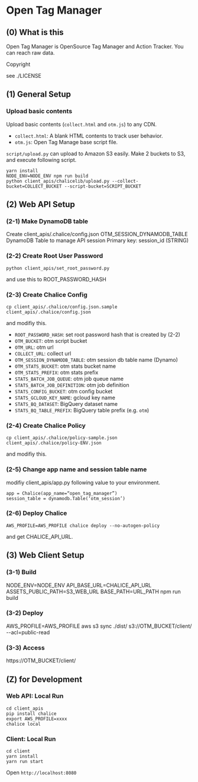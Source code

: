 # Open Tag Manager

## (0) What is this

Open Tag Manager is OpenSource Tag Manager and Action Tracker. You can reach raw data.

Copyright

see ./LICENSE

## (1) General Setup

### Upload basic contents

Upload basic contents (`collect.html` and `otm.js`) to any CDN.

- `collect.html`: A blank HTML contents to track user behavior.
- `otm.js`: Open Tag Manage base script file.

`script/upload.py` can upload to Amazon S3 easily. Make 2 buckets to S3, and execute following script.

```
yarn install
NODE_ENV=NODE_ENV npm run build
python client_apis/chalicelib/upload.py --collect-bucket=COLLECT_BUCKET --script-bucket=SCRIPT_BUCKET
```

## (2) Web API Setup

### (2-1)  Make DynamoDB table

Create client_apis/.chalice/config.json OTM_SESSION_DYNAMODB_TABLE DynamoDB Table to manage API session
Primary key: session_id (STRING)

### (2-2) Create Root User Password

```
python client_apis/set_root_password.py
```

and use this to ROOT_PASSWORD_HASH

### (2-3) Create Chalice Config

```
cp client_apis/.chalice/config.json.sample client_apis/.chalice/config.json
```

and modifiy this.

- `ROOT_PASSWORD_HASH`: set root password hash that is created by (2-2)
- `OTM_BUCKET`: otm script bucket
- `OTM_URL`: otm url
- `COLLECT_URL`: collect url
- `OTM_SESSION_DYNAMODB_TABLE`: otm session db table name (Dynamo)
- `OTM_STATS_BUCKET`: otm stats bucket name
- `OTM_STATS_PREFIX`: otm stats prefix
- `STATS_BATCH_JOB_QUEUE`: otm job queue name
- `STATS_BATCH_JOB_DEFINITION`: otm job definition
- `STATS_CONFIG_BUCKET`: otm config bucket
- `STATS_GCLOUD_KEY_NAME`: gcloud key name
- `STATS_BQ_DATASET`: BigQuery dataset name
- `STATS_BQ_TABLE_PREFIX`: BigQuery table prefix (e.g. `otm`)

### (2-4) Create Chalice Policy

```
cp client_apis/.chalice/policy-sample.json client_apis/.chalice/policy-ENV.json
```

and modifiy this.

### (2-5) Change app name and session table name

modifiy client_apis/app.py following value to your environment.

```
app = Chalice(app_name=“open_tag_manager”)
session_table = dynamodb.Table(‘otm_session’)
```

### (2-6) Deploy Chalice

```
AWS_PROFILE=AWS_PROFILE chalice deploy --no-autogen-policy
```

and get CHALICE_API_URL.

## (3) Web Client Setup

### (3-1) Build
NODE_ENV=NODE_ENV API_BASE_URL=CHALICE_API_URL ASSETS_PUBLIC_PATH=S3_WEB_URL BASE_PATH=URL_PATH npm run build

### (3-2) Deploy
AWS_PROFILE=AWS_PROFILE aws s3 sync ./dist/ s3://OTM_BUCKET/client/ --acl=public-read

### (3-3) Access

https://OTM_BUCKET/client/


## (Z) for Development

### Web API: Local Run

```
cd client_apis
pip install chalice
export AWS_PROFILE=xxxx
chalice local
```

### Client: Local Run

```
cd client
yarn install
yarn run start
```

Open `http://localhost:8080`


